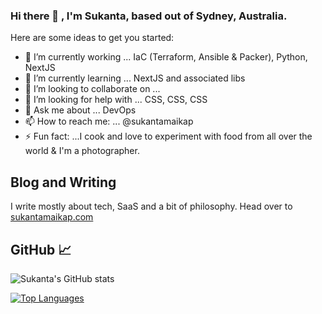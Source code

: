 ### Hi there 👋 , I'm Sukanta, based out of Sydney, Australia.

Here are some ideas to get you started:

- 🔭 I’m currently working ... IaC (Terraform, Ansible & Packer), Python, NextJS
- 🌱 I’m currently learning ... NextJS and associated libs
- 👯 I’m looking to collaborate on ... 
- 🤔 I’m looking for help with ... CSS, CSS, CSS
- 💬 Ask me about ... DevOps
- 📫 How to reach me: ... @sukantamaikap
- ⚡ Fun fact: ...I cook and love to experiment with food from all over the world & I'm a photographer.

## Blog and Writing

I write mostly about tech, SaaS and a bit of philosophy. Head over to [sukantamaikap.com](https://sukantamaikap.com/)

## GitHub 📈

![Sukanta's GitHub stats](https://github-readme-stats.vercel.app/api?username=sukantamaikap&count_private=true)

[![Top Languages](https://github-readme-stats.vercel.app/api/top-langs/?username=sukantamaikap&count_private=true&layout=compact&theme=vue)](https://github.com/sukantamaikap/github-readme-stats)
